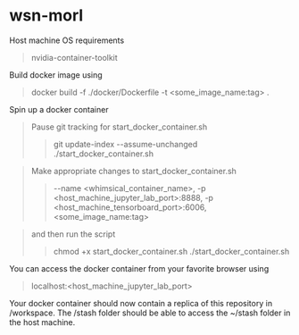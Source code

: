 # wsn-morl

Host machine OS requirements
> nvidia-container-toolkit


Build docker image using
> docker build -f ./docker/Dockerfile -t <some_image_name:tag> .

Spin up a docker container
> Pause git tracking for start_docker_container.sh
>> git update-index --assume-unchanged ./start_docker_container.sh

> Make appropriate changes to start_docker_container.sh
>> --name <whimsical_container_name>,
>> -p <host_machine_jupyter_lab_port>:8888,
>> -p <host_machine_tensorboard_port>:6006,
>> <some_image_name:tag>

> and then run the script
>> chmod +x start_docker_container.sh
>> ./start_docker_container.sh

You can access the docker container from your favorite browser using
> localhost:<host_machine_jupyter_lab_port>

Your docker container should now contain a replica of this repository in /workspace.
The /stash folder should be able to access the ~/stash folder in the host machine.

